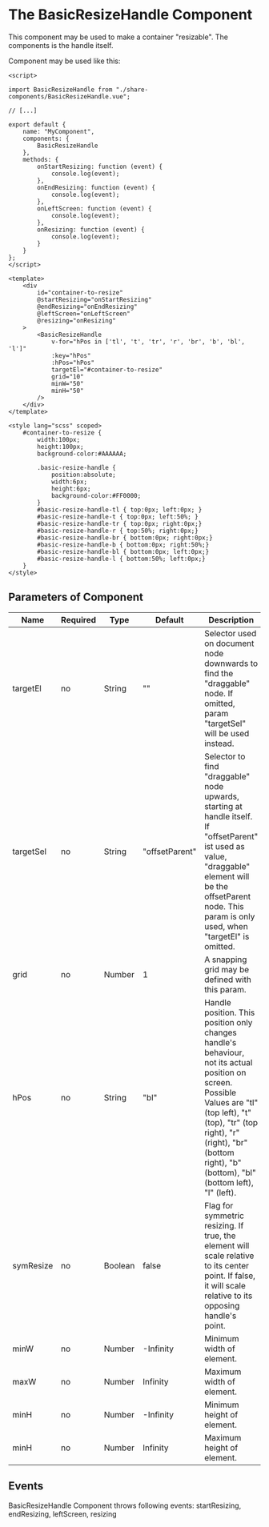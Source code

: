 # The BasicResizeHandle Component #

This component may be used to make a container "resizable". The components is the handle itself.

Component may be used like this:

```
<script>

import BasicResizeHandle from "./share-components/BasicResizeHandle.vue";

// [...]

export default {
    name: "MyComponent",
    components: {
        BasicResizeHandle
    },
    methods: {
        onStartResizing: function (event) {
            console.log(event);
        },
        onEndResizing: function (event) {
            console.log(event);
        },
        onLeftScreen: function (event) {
            console.log(event);
        },
        onResizing: function (event) {
            console.log(event);
        }
    }
};
</script>

<template>
    <div 
        id="container-to-resize"
        @startResizing="onStartResizing"
        @endResizing="onEndResizing"
        @leftScreen="onLeftScreen"
        @resizing="onResizing"
    >
        <BasicResizeHandle
            v-for="hPos in ['tl', 't', 'tr', 'r', 'br', 'b', 'bl', 'l']"
            :key="hPos"
            :hPos="hPos"
            targetEl="#container-to-resize"
            grid="10"
            minW="50"
            minH="50"
        />
    </div>
</template>

<style lang="scss" scoped>
    #container-to-resize {
        width:100px;
        height:100px;
        background-color:#AAAAAA;
        
        .basic-resize-handle {
            position:absolute;
            width:6px;
            height:6px;
            background-color:#FF0000;
        }
        #basic-resize-handle-tl { top:0px; left:0px; }
        #basic-resize-handle-t { top:0px; left:50%; }
        #basic-resize-handle-tr { top:0px; right:0px;}
        #basic-resize-handle-r { top:50%; right:0px;}
        #basic-resize-handle-br { bottom:0px; right:0px;}
        #basic-resize-handle-b { bottom:0px; right:50%;}
        #basic-resize-handle-bl { bottom:0px; left:0px;}
        #basic-resize-handle-l { bottom:50%; left:0px;}
    }
</style>

```

## Parameters of Component ##
|Name|Required|Type|Default|Description|
|----|--------|----|-------|-----------|
|targetEl|no|String|""|Selector used on document node downwards to find the "draggable" node. If omitted, param "targetSel" will be used instead.|
|targetSel|no|String|"offsetParent"|Selector to find "draggable" node upwards, starting at handle itself. If "offsetParent" ist used as value, "draggable" element will be the offsetParent node. This param is only used, when "targetEl" is omitted.|
|grid|no|Number|1|A snapping grid may be defined with this param.|
|hPos|no|String|"bl"|Handle position. This position only changes handle's behaviour, not its actual position on screen. Possible Values are "tl" (top left), "t" (top), "tr" (top right), "r" (right), "br" (bottom right), "b" (bottom), "bl" (bottom left), "l" (left).|
|symResize|no|Boolean|false|Flag for symmetric resizing. If true, the element will scale relative to its center point. If false, it will scale relative to its opposing handle's point.|
|minW|no|Number|-Infinity|Minimum width of element.|
|maxW|no|Number|Infinity|Maximum width of element.|
|minH|no|Number|-Infinity|Minimum height of element.|
|minH|no|Number|Infinity|Maximum height of element.|

## Events ##
BasicResizeHandle Component throws following events:
startResizing, endResizing, leftScreen, resizing
